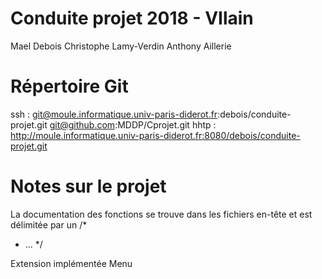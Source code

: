 # Conduite projet 2018 - VIlain
Mael Debois
Christophe Lamy-Verdin
Anthony Aillerie

# Répertoire Git
ssh :	git@moule.informatique.univ-paris-diderot.fr:debois/conduite-projet.git
	git@github.com:MDDP/Cprojet.git
hhtp :	http://moule.informatique.univ-paris-diderot.fr:8080/debois/conduite-projet.git

# Notes sur le projet
La documentation des fonctions se trouve dans les fichiers en-tête et est délimitée par un
/*
 * ...
 */
 
Extension implémentée
	Menu
